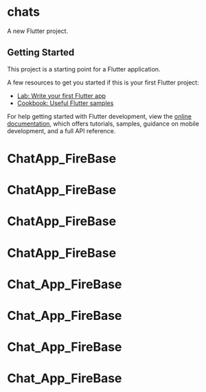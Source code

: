 # chats

A new Flutter project.

## Getting Started

This project is a starting point for a Flutter application.

A few resources to get you started if this is your first Flutter project:

- [Lab: Write your first Flutter app](https://docs.flutter.dev/get-started/codelab)
- [Cookbook: Useful Flutter samples](https://docs.flutter.dev/cookbook)

For help getting started with Flutter development, view the
[online documentation](https://docs.flutter.dev/), which offers tutorials,
samples, guidance on mobile development, and a full API reference.
# ChatApp_FireBase
# ChatApp_FireBase
# ChatApp_FireBase
# ChatApp_FireBase
# Chat_App_FireBase
# Chat_App_FireBase
# Chat_App_FireBase
# Chat_App_FireBase
